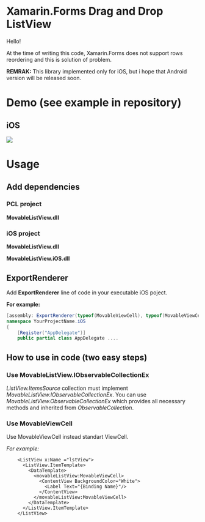 # Xamarin.Forms Drag and Drop ListView
Hello!

At the time of writing this code, Xamarin.Forms does not support rows reordering and this is solution of problem.

**REMRAK:** This library implemented only for iOS, but i hope that Android version will be released soon.


# Demo (see example in repository)
## iOS
![](https://i.gyazo.com/1d6d0b7983fb403a95b34bbd60eb2884.gif)

# Usage
## Add dependencies
### PCL project
**MovableListView.dll**
### iOS project
**MovableListView.dll**

**MovableListView.iOS.dll**

## ExportRenderer
Add **ExportRenderer** line of code in your executable iOS poject.

**For example:**
```C#
[assembly: ExportRenderer(typeof(MovableViewCell), typeof(MovableViewCellRenderer))]
namespace YourProjectName.iOS
{
    [Register("AppDelegate")]
    public partial class AppDelegate ....
```
## How to use in code (two easy steps)

### Use MovableListView.IObservableCollectionEx
*ListView.ItemsSource* collection must implement *MovableListView.IObservableCollectionEx*. You can use *MovableListView.ObservableCollectionEx* which provides all necessary methods and inherited from *ObservableCollection*.

### Use MovableViewCell
 Use MovableViewCell instead standart ViewCell.

*For example:*
```xaml
    <ListView x:Name ="lstView">
      <ListView.ItemTemplate>
        <DataTemplate>
          <movableListView:MovableViewCell>
            <ContentView BackgroundColor="White">
              <Label Text="{Binding Name}"/>
            </ContentView>
          </movableListView:MovableViewCell>
        </DataTemplate>
      </ListView.ItemTemplate>
    </ListView>
```

